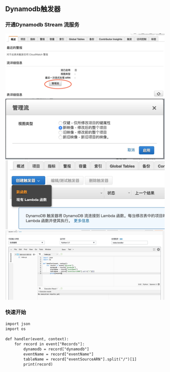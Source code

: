 ## Dynamodb触发器

### 开通Dynamodb Stream 流服务

![image](./images/Dynamodb触发器/1.jpg)
![image](./images/Dynamodb触发器/2.jpg)
![image](./images/Dynamodb触发器/3.jpg)
![image](./images/Dynamodb触发器/4.jpg)

### 快速开始

```
import json
import os

def handler(event, context):
    for record in event["Records"]:
        dynamodb = record["dynamodb"]
        eventName = record["eventName"]
        tableName = record["eventSourceARN"].split("/")[1]
        print(record)
```
